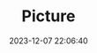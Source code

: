 ---
weight: 1
images:
- /images/edited/53.jpeg
title: Picture
date: 2023-12-07 22:06:40
tags: [luminarneo,work,ILCE-7M3,34.7,person]
---